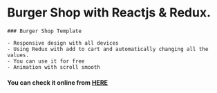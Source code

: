 # Burger Shop with Reactjs & Redux.
 
    ### Burger Shop Template
    
    - Responsive design with all devices 
    - Using Redux with add to cart and automatically changing all the values.
    - You can use it for free 
    - Animation with scroll smooth
    
  #### You can check it online from [HERE](https://burger-shop.vercel.app)
